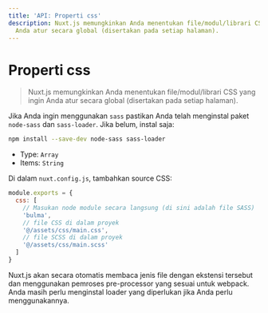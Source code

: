 ```yaml
---
title: 'API: Properti css'
description: Nuxt.js memungkinkan Anda menentukan file/modul/librari CSS yang ingin
  Anda atur secara global (disertakan pada setiap halaman).
---
```


# Properti css

> Nuxt.js memungkinkan Anda menentukan file/modul/librari CSS yang ingin Anda atur secara global (disertakan pada setiap halaman).

Jika Anda ingin menggunakan `sass` pastikan Anda telah menginstal paket `node-sass` dan `sass-loader`. Jika belum, instal saja:

```sh
npm install --save-dev node-sass sass-loader
```

- Type: `Array`
- Items: `String`

Di dalam `nuxt.config.js`, tambahkan source CSS:

```js
module.exports = {
  css: [
    // Masukan node module secara langsung (di sini adalah file SASS)
    'bulma',
    // file CSS di dalam proyek
    '@/assets/css/main.css',
    // file SCSS di dalam proyek
    '@/assets/css/main.scss'
  ]
}
```

Nuxt.js akan secara otomatis membaca jenis file dengan ekstensi tersebut dan menggunakan pemroses pre-processor yang sesuai untuk webpack. Anda masih perlu menginstal loader yang diperlukan jika Anda perlu menggunakannya.
